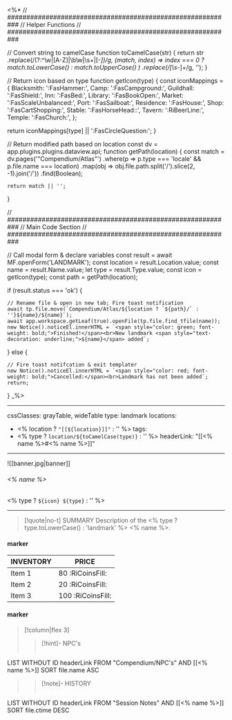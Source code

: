 <%*
// ###########################################################
//                        Helper Functions
// ###########################################################

// Convert string to camelCase
function toCamelCase(str) {
  return str
    .replace(/(?:^\w|[A-Z]|\b\w|\s+|[-_])/g, (match, index) =>
      index === 0 ? match.toLowerCase() : match.toUpperCase()
    )
    .replace(/[\s-_]+/g, '');
}

// Return icon based on type
function getIcon(type) {
  const iconMappings = {
    Blacksmith: ':FasHammer:',
    Camp: ':FasCampground:',
    Guildhall: ':FasShield:',
    Inn: ':FasBed:',
    Library: ':FasBookOpen:',
    Market: ':FasScaleUnbalanced:',
    Port: ':FasSailboat:',
    Residence: ':FasHouse:',
    Shop: ':FasCartShopping:',
    Stable: ':FasHorseHead::',
    Tavern: ':RiBeerLine:',
    Temple: ':FasChurch:',
  };

  return iconMappings[type] || ':FasCircleQuestion:';
}

// Return modified path based on location
const dv = app.plugins.plugins.dataview.api;
function getPath(location) {
	const match = dv.pages('"Compendium/Atlas"')
		.where(p => p.type === 'locale' && p.file.name === location)
		.map(obj => obj.file.path.split('/').slice(2, -1).join('/'))
		.find(Boolean);

	return match || '';
}

// ###########################################################
//                        Main Code Section
// ###########################################################

// Call modal form & declare variables
const result = await MF.openForm('LANDMARK');
const location = result.Location.value;
const name = result.Name.value;
let type = result.Type.value;
const icon = getIcon(type);
const path = getPath(location);

if (result.status === 'ok') {

    // Rename file & open in new tab; Fire toast notification
    await tp.file.move(`Compendium/Atlas/${location ? `${path}/` : ''}${name}/${name}`);
    await app.workspace.getLeaf(true).openFile(tp.file.find_tfile(name));
    new Notice().noticeEl.innerHTML = `<span style="color: green; font-weight: bold;">Finished!</span><br>New landmark <span style="text-decoration: underline;">${name}</span> added`;

} else {

    // Fire toast notifcation & exit templater
    new Notice().noticeEl.innerHTML = `<span style="color: red; font-weight: bold;">Cancelled:</span><br>Landmark has not been added`;
    return;
}
_%>

---
cssClasses: grayTable, wideTable
type: landmark
locations:
 - <% location ? `"[[${location}]]"` : '' %>
tags:
 - <% type ? `location/${toCamelCase(type)}` : '' %>
headerLink: "[[<% name %>#<% name %>]]"
---

![[banner.jpg|banner]]
###### <% name %>
<span class="sub2"><% type ? `${icon} ${type}` : '' %></span>
___

> [!quote|no-t] SUMMARY
>Description of the <% type ? type.toLowerCase() : 'landmark' %> <% name %>.

#### marker
| INVENTORY                  | PRICE |
| -------------------------- | ----- |
| Item 1 | 80 <span class="goldcoin">:RiCoinsFill:</span>  |
| Item 2 | 20 <span class="silvercoin">:RiCoinsFill:</span>   |
| Item 3 | 100 <span class="coppercoin">:RiCoinsFill:</span>  |

<span class="clearfix"></span>

#### marker
> [!column|flex 3]
> > [!hint]-  NPC's
> >```dataview
LIST WITHOUT ID headerLink
FROM "Compendium/NPC's" AND [[<% name %>]]
SORT file.name ASC
> 
>> [!note]- HISTORY
>>```dataview
LIST WITHOUT ID headerLink
FROM "Session Notes" AND [[<% name %>]]
SORT file.ctime DESC